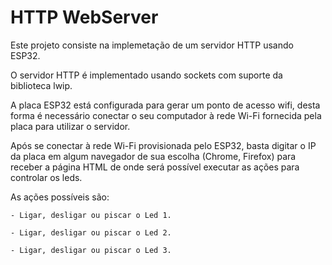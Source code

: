 # HTTP WebServer

Este projeto consiste na implemetação de um servidor HTTP usando ESP32.

O servidor HTTP é implementado usando sockets com suporte da biblioteca lwip.

A placa ESP32 está configurada para gerar um ponto de acesso wifi,
desta forma é necessário conectar o seu computador à rede Wi-Fi fornecida
pela placa para utilizar o servidor.

Após se conectar à rede Wi-Fi provisionada pelo ESP32, basta digitar o IP da
placa em algum navegador de sua escolha (Chrome, Firefox) para receber a página
HTML de onde será possível executar as ações para controlar os leds.

As ações possíveis são:
    
    - Ligar, desligar ou piscar o Led 1.
    
    - Ligar, desligar ou piscar o Led 2.
    
    - Ligar, desligar ou piscar o Led 3.